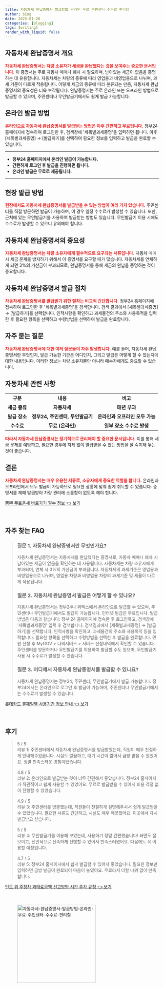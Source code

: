 ```yaml
---
title: 자동차세 완납증명서 발급방법 온라인 무료 주민센터 수수료 편리함
author: bing
date: 2025-01-28
categories: [Blogging]
tags: [writing]
render_with_liquid: false
---
```



<h2 id='자동차세 완납증명서 개요'>자동차세 완납증명서 개요</h2>

<p><b><span style="color: #ee2323;">자동차세 완납증명서는 차량 소유자가 세금을 완납했다는 것을 보여주는 중요한 문서입니다.</span></b> 이 증명서는 주로 자동차 매매나 폐차 시 필요하며, 남아있는 세금이 없음을 증명하는 데 유용합니다. 자동차세는 차량의 종류에 따라 영업용과 비영업용으로 나뉘며, 과세 기준이 다르게 적용됩니다. 이렇게 세금의 종류에 따라 분류되는 만큼, 자동차세 완납증명서의 중요성은 더욱 부각됩니다. 완납증명서는 주로 온라인 또는 오프라인 방법으로 발급할 수 있으며, 주민센터나 무인발급기에서도 쉽게 발급 가능합니다.</p>

<h2 id='온라인 발급 방법'>온라인 발급 방법</h2>

<p><b><span style="color: #ee2323;">온라인으로 자동차세 완납증명서를 발급받는 방법은 아주 간편하고 무료입니다.</span></b> 정부24 홈페이지에 접속하여 로그인한 후, 검색창에 '세목별과세증명'을 입력하면 됩니다. 이후 [세목별과세증명] → [발급하기]를 선택하여 필요한 정보를 입력하고 발급을 완료할 수 있습니다.</p>

<hr />

<ul>
    <li><b>정부24 홈페이지에서 온라인 발급이 가능합니다.</b></li>
    <li><b>간편하게 로그인 후 발급을 진행하면 됩니다.</b></li>
    <li><b>온라인 발급은 무료로 제공됩니다.</b></li>
</ul>

<hr />

<h2 id='현장 발급 방법'>현장 발급 방법</h2>

<p><b><span style="color: #ee2323;">현장에서도 자동차세 완납증명서를 발급받을 수 있는 방법이 여러 가지 있습니다.</span></b> 주민센터를 직접 방문하면 발급이 가능하며, 이 경우 일정 수수료가 발생할 수 있습니다. 또한, 근처에 있는 무인발급기를 사용하여 발급받는 방법도 있습니다. 무인발급기 이용 시에도 수수료가 발생할 수 있으니 유의해야 합니다.</p>

<h2 id='자동차세 완납증명서의 중요성'>자동차세 완납증명서의 중요성</h2>

<p><b><span style="color: #ee2323;">자동차세 완납증명서는 차량 소유자에게 필수적으로 요구되는 서류입니다.</span></b> 자동차 매매 시 세금 문제를 방지하기 위해서 이 증명서를 요구할 때가 많습니다. 자동차세를 연체하게 되면 3%의 가산금이 부과되므로, 완납증명서를 통해 세금의 완납을 증명하는 것이 중요합니다.</p>

<h2 id='자동차세 완납증명서 발급 절차'>자동차세 완납증명서 발급 절차</h2>

<p><b><span style="color: #ee2323;">자동차세 완납증명서를 발급받기 위한 절차는 비교적 간단합니다.</span></b> 정부24 홈페이지에 접속하여 로그인한 후 '세목별과세증명'을 검색합니다. 검색 결과에서 [세목별과세증명] → [발급하기]를 선택합니다. 인적사항을 확인하고 과세물건의 주소와 사용목적을 입력한 후 필요한 항목을 선택하고 수령방법을 선택하여 발급을 완료합니다.</p>

<h2 id='자주 묻는 질문'>자주 묻는 질문</h2>

<p><b><span style="color: #ee2323;">자동차세 완납증명서에 대한 여러 질문들이 자주 발생합니다.</span></b> 예를 들어, 자동차세 완납증명서란 무엇인지, 발급 가능한 기관은 어디인지, 그리고 발급은 어떻게 할 수 있는지에 대한 내용입니다. 이러한 정보는 차량 소유자뿐만 아니라 매수자에게도 중요할 수 있습니다.</p>

<h2 id='자동차세 관련 사항'>자동차세 관련 사항</h2>

<table>
    <tr>
        <td style="text-align: center; height: 17px;"><b>구분</b></td>
        <td style="text-align: center; height: 17px;"><b>내용</b></td>
        <td style="text-align: center; height: 17px;"><b>비고</b></td>
    </tr>
    <tr>
        <td style="text-align: center; height: 17px;"><b>세금 종류</b></td>
        <td style="text-align: center; height: 17px;"><b>자동차세</b></td>
        <td style="text-align: center; height: 17px;"><b>매년 부과</b></td>
    </tr>
    <tr>
        <td style="text-align: center; height: 17px;"><b>발급 장소</b></td>
        <td style="text-align: center; height: 17px;"><b>정부24, 주민센터, 무인발급기</b></td>
        <td style="text-align: center; height: 17px;"><b>온라인과 오프라인 모두 가능</b></td>
    </tr>
    <tr>
        <td style="text-align: center; height: 17px;"><b>수수료</b></td>
        <td style="text-align: center; height: 17px;"><b>무료 (온라인)</b></td>
        <td style="text-align: center; height: 17px;"><b>일부 장소 수수료 발생</b></td>
    </tr>
</table>

<p><b><span style="color: #ee2323;">따라서 자동차세 완납증명서는 정기적으로 관리해야 할 중요한 문서입니다.</span></b> 이를 통해 세금 문제를 예방하고, 필요한 경우에 지체 없이 발급받을 수 있는 방법을 잘 숙지해 두는 것이 좋습니다.</p>

<h2 id='결론'>결론</h2>

<p><b><span style="color: #ee2323;">자동차세 완납증명서는 매우 유용한 서류로, 소유자에게 중요한 역할을 합니다.</span></b> 온라인과 오프라인에서 모두 발급이 가능하므로 필요한 상황에 맞춰 쉽게 취득할 수 있습니다. 증명서를 제때 발급받아 차량 관리에 소홀함이 없도록 해야 합니다.</p>


<p><a class="click-button" title="뽐뿌 무료운세 바로가기 필수 정보" href="https://24nara.github.io/posts/%EB%BD%90%EB%BF%8C-%EB%AC%B4%EB%A3%8C%EC%9A%B4%EC%84%B8-%EB%B0%94%EB%A1%9C%EA%B0%80%EA%B8%B0-%ED%95%84%EC%88%98-%EC%A0%95%EB%B3%B4/" rel="dofollow">뽐뿌 무료운세 바로가기 필수 정보 👈 보기</a></p><br>
<h2 id='자주_찾는_FAQ'>자주 찾는 FAQ</h2>
<div itemscope="" itemtype="https://schema.org/FAQPage"> 
<blockquote> 
<div itemscope="" itemprop="mainEntity" itemtype="https://schema.org/Question"> 
<h3 itemprop="name">질문 1. 자동차세 완납증명서란 무엇인가요?</h3> 
<div itemscope="" itemprop="acceptedAnswer" itemtype="https://schema.org/Answer"> 
<span itemprop="text"> 
<p>자동차세 완납증명서는 자동차세를 완납했다는 증명서로, 자동차 매매나 폐차 시 남아있는 세금이 없음을 확인하는 데 사용됩니다. 자동차세는 차량 소유자에게 부과되며, 연체 시 3%의 가산금이 부과됩니다. 자동차세의 과세기준은 영업용과 비영업용으로 나뉘며, 영업용 차량과 비영업용 차량의 과세기준 및 세율이 다르게 적용됩니다.</p> 
</span> 
</div> 
</div> 

<div itemscope="" itemprop="mainEntity" itemtype="https://schema.org/Question"> 
<h3 itemprop="name">질문 2. 자동차세 완납증명서 발급은 어떻게 할 수 있나요?</h3> 
<div itemscope="" itemprop="acceptedAnswer" itemtype="https://schema.org/Answer"> 
<span itemprop="text"> 
<p>자동차세 완납증명서는 정부24나 위택스에서 온라인으로 발급할 수 있으며, 주민센터나 무인발급기에서도 발급이 가능합니다. 인터넷 발급은 무료입니다. 발급 방법은 다음과 같습니다: 정부 24 홈페이지에 접속한 후 로그인하고, 검색창에 '세목별과세증명' 입력 후 검색합니다. 검색결과에서 [세목별과세증명] → [발급하기]를 선택합니다. 인적사항을 확인하고, 과세물건의 주소와 사용목적 등을 입력합니다. 필요한 항목을 선택하고 수령방법을 선택한 후 발급을 완료합니다. 민원 신청 후 MyGOV > 나의서비스 > 서비스 신청내역에서 확인할 수 있습니다. 주민센터를 방문하거나 무인발급기를 이용하여 발급할 수도 있으며, 무인발급기 사용 시 수수료가 발생할 수 있습니다.</p> 
</span> 
</div> 
</div> 

<div itemscope="" itemprop="mainEntity" itemtype="https://schema.org/Question"> 
<h3 itemprop="name">질문 3. 어디에서 자동차세 완납증명서를 발급할 수 있나요?</h3> 
<div itemscope="" itemprop="acceptedAnswer" itemtype="https://schema.org/Answer"> 
<span itemprop="text"> 
<p>자동차세 완납증명서는 정부24, 주민센터, 무인발급기에서 발급 가능합니다. 정부24에서는 온라인으로 로그인 후 발급이 가능하며, 주민센터나 무인발급기에서는 수수료가 발생할 수 있습니다.</p> 
</span> 
</div> 
</div> 
</blockquote> 
</div>
<p><a class="click-button" title="롯데카드 결제일별 사용기간 정보 안내" href="https://24nara.github.io/posts/%EB%A1%AF%EB%8D%B0%EC%B9%B4%EB%93%9C-%EA%B2%B0%EC%A0%9C%EC%9D%BC%EB%B3%84-%EC%82%AC%EC%9A%A9%EA%B8%B0%EA%B0%84-%EC%A0%95%EB%B3%B4-%EC%95%88%EB%82%B4/" rel="dofollow">롯데카드 결제일별 사용기간 정보 안내 👈 보기</a></p><br>
<h2 id='후기'>후기</h2>
<div itemscope itemtype="https://schema.org/Product">
  <blockquote>
  <div itemprop="review" itemscope itemtype="https://schema.org/Review">
      <div itemprop="reviewRating" itemscope itemtype="https://schema.org/Rating"> <span itemprop="ratingValue">5</span> / <span itemprop="bestRating">5</span> </div>
      <span itemprop="reviewBody">리뷰 1: 주민센터에서 자동차세 완납증명서를 발급받았는데, 직원이 매우 친절하게 안내해주었습니다. 시설도 깔끔하고, 대기 시간이 짧아서 금방 받을 수 있었어요. 정말 만족스러운 경험이었습니다.</span>
  </div>
  <br>
  <div itemprop="review" itemscope itemtype="https://schema.org/Review">
      <div itemprop="reviewRating" itemscope itemtype="https://schema.org/Rating"> <span itemprop="ratingValue">4.8</span> / <span itemprop="bestRating">5</span> </div>
      <span itemprop="reviewBody">리뷰 2: 온라인으로 발급받는 것이 너무 간편해서 좋았습니다. 정부24 홈페이지가 직관적이고 쉽게 사용할 수 있었어요. 무료로 발급받을 수 있어서 비용 걱정 없이 진행할 수 있었습니다.</span>
  </div>
  <br>
  <div itemprop="review" itemscope itemtype="https://schema.org/Review">
      <div itemprop="reviewRating" itemscope itemtype="https://schema.org/Rating"> <span itemprop="ratingValue">4.9</span> / <span itemprop="bestRating">5</span> </div>
      <span itemprop="reviewBody">리뷰 3: 주민센터를 방문했는데, 직원들이 친절하게 설명해주셔서 쉽게 발급받을 수 있었습니다. 필요한 서류도 간단하고, 시설도 매우 깨끗했어요. 이곳에서 다시 발급받고 싶습니다.</span>
  </div>
  <br>
  <div itemprop="review" itemscope itemtype="https://schema.org/Review">
      <div itemprop="reviewRating" itemscope itemtype="https://schema.org/Rating"> <span itemprop="ratingValue">5</span> / <span itemprop="bestRating">5</span> </div>
      <span itemprop="reviewBody">리뷰 4: 무인발급기를 이용해 보았는데, 사용하기 정말 간편했습니다! 화면도 잘 보이고, 전반적으로 신속하게 진행할 수 있어서 만족스러웠어요. 다음에도 꼭 이용할 예정입니다.</span>
  </div>
  <br>
  <div itemprop="review" itemscope itemtype="https://schema.org/Review">
      <div itemprop="reviewRating" itemscope itemtype="https://schema.org/Rating"> <span itemprop="ratingValue">4.7</span> / <span itemprop="bestRating">5</span> </div>
      <span itemprop="reviewBody">리뷰 5: 정부24 홈페이지에서 쉽게 발급할 수 있어서 좋았습니다. 필요한 정보만 입력하면 금방 발급이 완료되어 마음이 놓였어요. 무료라서 더할 나위 없이 만족합니다.</span>
  </div>
  </blockquote>
</div>
<p><a class="click-button" title="인도 위 주정차 과태료금액 신고방법 시간 주차 규정" href="https://24nara.github.io/posts/%EC%9D%B8%EB%8F%84-%EC%9C%84-%EC%A3%BC%EC%A0%95%EC%B0%A8-%EA%B3%BC%ED%83%9C%EB%A3%8C%EA%B8%88%EC%95%A1-%EC%8B%A0%EA%B3%A0%EB%B0%A9%EB%B2%95-%EC%8B%9C%EA%B0%84-%EC%A3%BC%EC%B0%A8-%EA%B7%9C%EC%A0%95/" rel="dofollow">인도 위 주정차 과태료금액 신고방법 시간 주차 규정 👈 보기</a></p><br>
<figure class="image"><img src="https://24nara.github.io/assets/img/thumbnail/자동차세-완납증명서-발급방법-온라인-무료-주민센터-수수료-편리함.webp" alt="자동차세-완납증명서-발급방법-온라인-무료-주민센터-수수료-편리함" width="256" height="256"></figure>